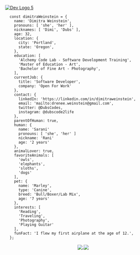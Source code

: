 <!--
**dimitraweinstein/dimitraweinstein** is a ✨ _special_ ✨ repository because its `README.md` (this file) appears on your GitHub profile.
-->

<a href="https://dubscodes.tech">
  
![Dev Logo 5](https://user-images.githubusercontent.com/79294391/131950581-27617a17-8119-4acd-90d7-7977b090f528.png)
  
</a>

  ```
    const dimitraWeinstein = {
      name: 'Dimitra Weinstein',
      pronouns: [ 'she', 'her' ],
      nicknames: [ 'Dimi', 'Dubs' ],
      age: 32,
      location: {
        city: 'Portland',
        state: 'Oregon',
      },
      education: [ 
        'Alchemy Code Lab - Software Development Training', 
        'Master of Education - Art',
        'Bachelor of Fine Art - Photography', 
      ],
      currentJob: {
        title: 'Software Developer',
        company: 'Open For Work'
      },
      contact: {
        linkedIn: 'https://linkedin.com/in/dimitraweinstein',
        email: 'mailto:drenee.weinstein@gmail.com',
        twitter: @DubsCodes,
        instagram: @dubscode2life
      },
      parentOfHuman: true,
      human: {
        name: 'Sarani'
        pronouns: [ 'she', 'her' ]
        nickname: 'Rani'
        age: '2 years'
      },
      animalLover: true,
      favoriteAnimals: [
        'owls',
        'elephants',
        'sloths',
        'dogs'
      ],
      pet: {
        name: 'Marley',
        type: 'Canine',
        breed: 'Bull/Boxer/Lab Mix',
        age: '7 years'
      },
      interests: [
        'Reading',
        'Traveling',
        'Photography',
        'Playing Guitar'
      ],
      funFact: 'I flew my first airplane at the age of 12.',
    };
 ```
 
<div align="center">
  <a href="https://github.com/dimitraweinstein/github-readme-stats">
    <img align="center" src="https://github-readme-stats.vercel.app/api?username=dimitraweinstein&count_private=true&show_icons=true&theme=radical" />
  </a>
  <a href="https://github.com/dimitraweinstein/top-langs">
    <img align="center" src="https://github-readme-stats.vercel.app/api/top-langs/?username=dimitraweinstein&layout=compact&theme=radical&show_icons=true&card_width=450" />
  </a>
</div>


